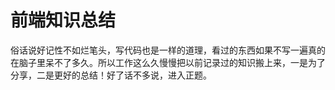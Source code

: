 # 前端知识总结

俗话说好记性不如烂笔头，写代码也是一样的道理，看过的东西如果不写一遍真的在脑子里呆不了多久。所以工作这么久慢慢把以前记录过的知识搬上来，一是为了分享，二是更好的总结！好了话不多说，进入正题。
